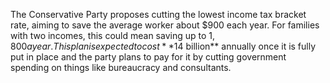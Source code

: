 The Conservative Party proposes cutting the lowest income tax bracket rate, aiming to save the average worker about $900 each year. For families with two incomes, this could mean saving up to $1,800 a year. This plan is expected to cost **$14 billion** annually once it is fully put in place and the party plans to pay for it by cutting government spending on things like bureaucracy and consultants.
